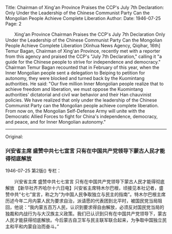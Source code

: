 Title: Chairman of Xing'an Province Praises the CCP's July 7th Declaration: Only Under the Leadership of the Chinese Communist Party Can the Mongolian People Achieve Complete Liberation
Author:
Date: 1946-07-25
Page: 2

　　Xing'an Province Chairman
    Praises the CCP's July 7th Declaration
    Only Under the Leadership of the Chinese Communist Party Can the Mongolian People Achieve Complete Liberation
    [Xinhua News Agency, Qiqihar, 16th] Temur Bagan, Chairman of Xing'an Province, recently met with a reporter from this agency and praised the CCP's "July 7th Declaration," calling it "a guide for the Chinese people to strive for independence and democracy." Chairman Temur Bagan recounted that in February of this year, when the Inner Mongolian people sent a delegation to Beiping to petition for autonomy, they were blocked and turned back by the Kuomintang authorities. He said: "Our five million Inner Mongolian people realize that to achieve freedom and liberation, we must oppose the Kuomintang authorities' dictatorial and civil war behavior and their Han chauvinist policies. We have realized that only under the leadership of the Chinese Communist Party can the Mongolian people achieve complete liberation. From now on, the Mongolian Self-Defense Army will unite with the Democratic Allied Forces to fight for China's independence, democracy, and peace, and for Inner Mongolian autonomy."



<hr /> 

Original: 


### 兴安省主席  盛赞中共七七宣言  只有在中国共产党领导下蒙古人民才能得彻底解放

1946-07-25
第2版()
专栏：

　　兴安省主席
    盛赞中共七七宣言
    只有在中国共产党领导下蒙古人民才能得彻底解放
    【新华社齐齐哈尔十六日电】兴安省主席特木尔巴根，顷接见本社记者，盛赞中共“七七”宣言，称之为“为中国人民争取独立与民主的指南”。特木尔巴根主席历述今年二月内蒙人民为要求自治，派请愿的代表团到北平时，被国民党当局阻回，他说：“我内蒙五百万人民，认识到要求得自由解放，必须反对国民党当局的独裁和内战行为与大汉族主义政策。我们已认识到只有在中国共产党领导下，蒙古人民才能获得彻底解放。今后蒙古自卫军与民主联军联合起来，为争取中国独立民主和平和内蒙自治而奋斗。”

